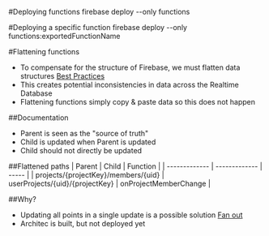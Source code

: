 #Deploying functions
firebase deploy --only functions

#Deploying a specific function
firebase deploy --only functions:exportedFunctionName

#Flattening functions
- To compensate for the structure of Firebase, we must flatten data structures
[Best Practices](https://firebase.google.com/docs/database/ios/structure-data)
- This creates potential inconsistencies in data across the Realtime Database
- Flattening functions simply copy & paste data so this does not happen

##Documentation
- Parent is seen as the "source of truth"
- Child is updated when Parent is updated
- Child should not directly be updated

##Flattened paths
| Parent | Child | Function |
| ------------- | ------------- | ----- |
| projects/{projectKey}/members/{uid} | userProjects/{uid}/{projectKey} | onProjectMemberChange |

##Why?
- Updating all points in a single update is a possible solution
[Fan out](https://firebase.googleblog.com/2015/10/client-side-fan-out-for-data-consistency_73.html)
- Architec is built, but not deployed yet